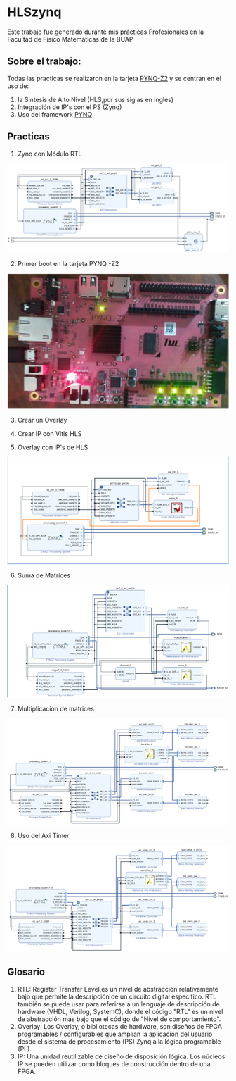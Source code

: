 # HLSzynq
Este trabajo fue generado durante mis prácticas Profesionales en la Facultad de Físico Matemáticas de la BUAP
## Sobre el trabajo:
Todas las practicas se realizaron en la tarjeta  [PYNQ-Z2](https://www.tul.com.tw/productspynq-z2.html) y se centran en el uso de:
1. la Sintesis de Alto Nivel (HLS,por sus siglas en ingles)
2. Integración de IP's con el PS (Zynq)
3. Uso del framework [PYNQ](http://www.pynq.io/home.html)

## Practicas 
1. Zynq con Módulo RTL

![practica1](/imagenes/practica1.png)

2.  Primer boot en la tarjeta PYNQ -Z2 

![practica2](/imagenes/practica2.png)

3.  Crear un Overlay

4.  Crear IP con Vitis HLS

5.  Overlay con IP's de HLS

![practica5](/imagenes/practica5.png)

6.  Suma de Matrices

![practica6](/imagenes/practica6.png)

7.  Multiplicación de matrices

![practica7](/imagenes/practica7.png)

8.  Uso del Axi Timer

![practica8](/imagenes/practica8.png)


## Glosario
1. RTL: Register Transfer Level,es un nivel de abstracción relativamente bajo que permite la descripción de un circuito digital específico. RTL también se puede usar para referirse a un lenguaje de descripción de hardware (VHDL, Verilog, SystemC), donde el código "RTL" es un nivel de abstracción más bajo que el código de "Nivel de comportamiento".
2. Overlay: Los Overlay, o bibliotecas de hardware, son diseños de FPGA programables / configurables que amplían la aplicación del usuario desde el sistema de procesamiento (PS) Zynq a la lógica programable (PL).
3.  IP: Una unidad reutilizable de diseño de disposición lógica. Los núcleos IP se pueden utilizar como bloques de construcción dentro de una FPGA.
